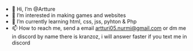 - 👋 Hi, I’m @Artture
- 👀 I’m interested in making games and websites
- 🌱 I’m currently learning html, css, jss, pyhton & Php
- 📫 How to reach me, send a email artturi05.nurmi@gmail.com or dm me in discord by name there is kranzoz, i will answer faster if you text me in discord
  
<!---
Artture/Artture is a ✨ special ✨ repository because its `README.md` (this file) appears on your GitHub profile.
You can click the Preview link to take a look at your changes.
--->
